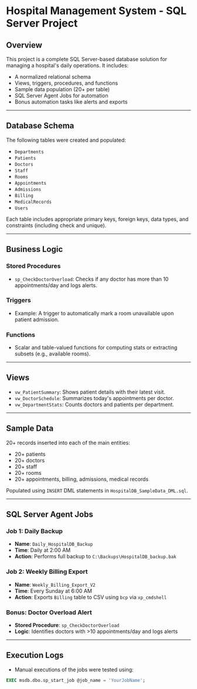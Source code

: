 #  Hospital Management System - SQL Server Project

##  Overview

This project is a complete SQL Server-based database solution for managing a hospital's daily operations. It includes:

- A normalized relational schema
- Views, triggers, procedures, and functions
- Sample data population (20+ per table)
- SQL Server Agent Jobs for automation
- Bonus automation tasks like alerts and exports

---

##  Database Schema

The following tables were created and populated:

- `Departments`
- `Patients`
- `Doctors`
- `Staff`
- `Rooms`
- `Appointments`
- `Admissions`
- `Billing`
- `MedicalRecords`
- `Users`

Each table includes appropriate primary keys, foreign keys, data types, and constraints (including check and unique).

---

##  Business Logic

###  Stored Procedures
- `sp_CheckDoctorOverload`: Checks if any doctor has more than 10 appointments/day and logs alerts.

###  Triggers
- Example: A trigger to automatically mark a room unavailable upon patient admission.

###  Functions
- Scalar and table-valued functions for computing stats or extracting subsets (e.g., available rooms).

---

##  Views

- `vw_PatientSummary`: Shows patient details with their latest visit.
- `vw_DoctorSchedule`: Summarizes today's appointments per doctor.
- `vw_DepartmentStats`: Counts doctors and patients per department.

---

##  Sample Data

20+ records inserted into each of the main entities:
- 20+ patients
- 20+ doctors
- 20+ staff
- 20+ rooms
- 20+ appointments, billing, admissions, medical records

Populated using `INSERT` DML statements in `HospitalDB_SampleData_DML.sql`.

---

## SQL Server Agent Jobs

### Job 1: Daily Backup
- **Name**: `Daily_HospitalDB_Backup`
- **Time**: Daily at 2:00 AM
- **Action**: Performs full backup to `C:\Backups\HospitalDB_backup.bak`

### Job 2: Weekly Billing Export
- **Name**: `Weekly_Billing_Export_V2`
- **Time**: Every Sunday at 6:00 AM
- **Action**: Exports `Billing` table to CSV using `bcp` via `xp_cmdshell`

### Bonus: Doctor Overload Alert
- **Stored Procedure**: `sp_CheckDoctorOverload`
- **Logic**: Identifies doctors with >10 appointments/day and logs alerts

---

## Execution Logs

- Manual executions of the jobs were tested using:
```sql
EXEC msdb.dbo.sp_start_job @job_name = 'YourJobName';
